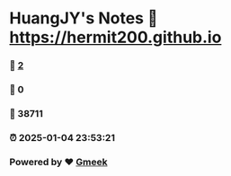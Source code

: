 # HuangJY's Notes :link: https://hermit200.github.io 
### :page_facing_up: [2](https://hermit200.github.io/tag.html) 
### :speech_balloon: 0 
### :hibiscus: 38711 
### :alarm_clock: 2025-01-04 23:53:21 
### Powered by :heart: [Gmeek](https://github.com/Meekdai/Gmeek)
